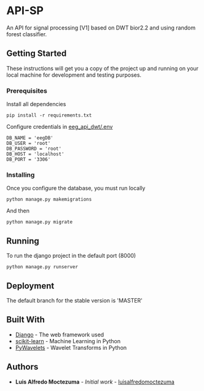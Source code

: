 # API-SP

An API for signal processing [V1] based on DWT bior2.2 and using random forest classifier.

## Getting Started

These instructions will get you a copy of the project up and running on your local machine for development and testing purposes.

### Prerequisites

Install all dependencies

```
pip install -r requirements.txt
```

Configure credentials in  [eeg_api_dwt/.env](api_signal_processing/.env)

```
DB_NAME = 'eegDB'
DB_USER = 'root'
DB_PASSWORD = 'root'
DB_HOST = 'localhost'
DB_PORT = '3306'
```

### Installing

Once you configure the database, you must run locally

```
python manage.py makemigrations
```

And then

```
python manage.py migrate
```


## Running

To run the django project in the default port (8000)

```
python manage.py runserver
```


## Deployment

The default branch for the stable version is 'MASTER'

## Built With

* [Django](https://docs.djangoproject.com/en/2.0/) - The web framework used
* [scikit-learn](http://scikit-learn.org/stable/documentation.html) - Machine Learning in Python
* [PyWavelets](https://pywavelets.readthedocs.io/en/latest/) - Wavelet Transforms in Python

## Authors

* **Luis Alfredo Moctezuma** - *Initial work* - [luisalfredomoctezuma](https://github.com/luisalfredomoctezuma)


